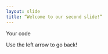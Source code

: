 ```yaml
---
layout: slide
title: “Welcome to our second slide!”
---
```

Your code

Use the left arrow to go back!
